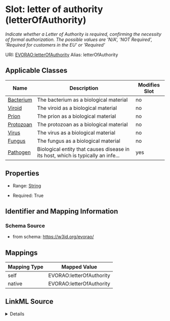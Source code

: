 

# Slot: letter of authority (letterOfAuthority) 


_Indicate whether a Letter of Authority is required, confirming the necessity of formal authorization. The possible values are 'N/A', 'NOT Required', 'Required for customers in the EU' or 'Required'_





URI: [EVORAO:letterOfAuthority](https://w3id.org/evorao/letterOfAuthority)
Alias: letterOfAuthority

<!-- no inheritance hierarchy -->





## Applicable Classes

| Name | Description | Modifies Slot |
| --- | --- | --- |
| [Bacterium](Bacterium.md) | The bacterium as a biological material |  no  |
| [Viroid](Viroid.md) | The viroid as a biological material |  no  |
| [Prion](Prion.md) | The prion as a biological material |  no  |
| [Protozoan](Protozoan.md) | The protozoan as a biological material |  no  |
| [Virus](Virus.md) | The virus as a biological material |  no  |
| [Fungus](Fungus.md) | The fungus as a biological material |  no  |
| [Pathogen](Pathogen.md) | Biological entity that causes disease in its host, which is typically an infe... |  yes  |







## Properties

* Range: [String](String.md)

* Required: True





## Identifier and Mapping Information







### Schema Source


* from schema: https://w3id.org/evorao/




## Mappings

| Mapping Type | Mapped Value |
| ---  | ---  |
| self | EVORAO:letterOfAuthority |
| native | EVORAO:letterOfAuthority |




## LinkML Source

<details>
```yaml
name: letterOfAuthority
description: Indicate whether a Letter of Authority is required, confirming the necessity
  of formal authorization. The possible values are 'N/A', 'NOT Required', 'Required
  for customers in the EU' or 'Required'
title: letter of authority
from_schema: https://w3id.org/evorao/
rank: 1000
ifabsent: string(Not applicable)
alias: letterOfAuthority
domain_of:
- Pathogen
range: string
required: true
multivalued: false
equals_string_in:
- Not applicable
- Not required
- Required for customers in the EU
- Required

```
</details>